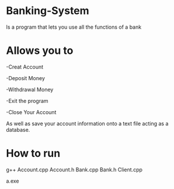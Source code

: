 # Banking-System

Is a program that lets you use all the functions of a bank

# Allows you to

-Creat Account

-Deposit Money

-Withdrawal Money

-Exit the program

-Close Your Account


As well as save your account information onto a text file acting as a database.

# How to run

g++ Account.cpp Account.h Bank.cpp Bank.h Client.cpp

a.exe
